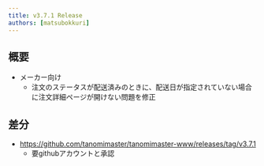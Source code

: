 ```yaml
---
title: v3.7.1 Release
authors: [matsubokkuri]
---
```


## 概要

- メーカー向け
  - 注文のステータスが配送済みのときに、配送日が指定されていない場合に注文詳細ページが開けない問題を修正

## 差分


- https://github.com/tanomimaster/tanomimaster-www/releases/tag/v3.7.1
  - 要githubアカウントと承認

